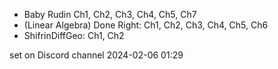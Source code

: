 * Baby Rudin Ch1, Ch2, Ch3, Ch4, Ch5, Ch7 
* (Linear Algebra) Done Right: Ch1, Ch2, Ch3, Ch4, Ch5, Ch6
* ShifrinDiffGeo: Ch1, Ch2

set on Discord channel 2024-02-06 01:29
